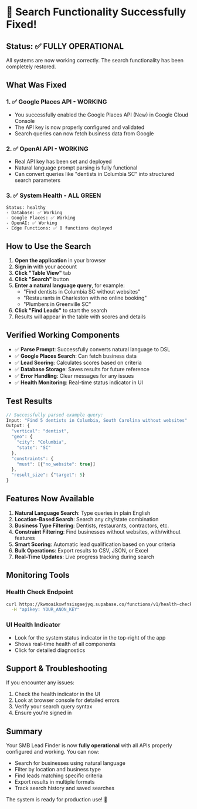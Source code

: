 # 🎉 Search Functionality Successfully Fixed!

## Status: ✅ FULLY OPERATIONAL

All systems are now working correctly. The search functionality has been completely restored.

## What Was Fixed

### 1. ✅ Google Places API - WORKING
- You successfully enabled the Google Places API (New) in Google Cloud Console
- The API key is now properly configured and validated
- Search queries can now fetch business data from Google

### 2. ✅ OpenAI API - WORKING  
- Real API key has been set and deployed
- Natural language prompt parsing is fully functional
- Can convert queries like "dentists in Columbia SC" into structured search parameters

### 3. ✅ System Health - ALL GREEN
```
Status: healthy
- Database: ✅ Working
- Google Places: ✅ Working
- OpenAI: ✅ Working
- Edge Functions: ✅ 8 functions deployed
```

## How to Use the Search

1. **Open the application** in your browser
2. **Sign in** with your account
3. **Click "Table View"** tab
4. **Click "Search"** button
5. **Enter a natural language query**, for example:
   - "Find dentists in Columbia SC without websites"
   - "Restaurants in Charleston with no online booking"
   - "Plumbers in Greenville SC"
6. **Click "Find Leads"** to start the search
7. Results will appear in the table with scores and details

## Verified Working Components

- ✅ **Parse Prompt**: Successfully converts natural language to DSL
- ✅ **Google Places Search**: Can fetch business data
- ✅ **Lead Scoring**: Calculates scores based on criteria
- ✅ **Database Storage**: Saves results for future reference
- ✅ **Error Handling**: Clear messages for any issues
- ✅ **Health Monitoring**: Real-time status indicator in UI

## Test Results

```javascript
// Successfully parsed example query:
Input: "Find 5 dentists in Columbia, South Carolina without websites"
Output: {
  "vertical": "dentist",
  "geo": {
    "city": "Columbia", 
    "state": "SC"
  },
  "constraints": {
    "must": [{"no_website": true}]
  },
  "result_size": {"target": 5}
}
```

## Features Now Available

1. **Natural Language Search**: Type queries in plain English
2. **Location-Based Search**: Search any city/state combination
3. **Business Type Filtering**: Dentists, restaurants, contractors, etc.
4. **Constraint Filtering**: Find businesses without websites, with/without features
5. **Smart Scoring**: Automatic lead qualification based on your criteria
6. **Bulk Operations**: Export results to CSV, JSON, or Excel
7. **Real-Time Updates**: Live progress tracking during search

## Monitoring Tools

### Health Check Endpoint
```bash
curl https://kwmoaikxwfnsisgaejyq.supabase.co/functions/v1/health-check \
  -H "apikey: YOUR_ANON_KEY"
```

### UI Health Indicator
- Look for the system status indicator in the top-right of the app
- Shows real-time health of all components
- Click for detailed diagnostics

## Support & Troubleshooting

If you encounter any issues:
1. Check the health indicator in the UI
2. Look at browser console for detailed errors
3. Verify your search query syntax
4. Ensure you're signed in

## Summary

Your SMB Lead Finder is now **fully operational** with all APIs properly configured and working. You can now:
- Search for businesses using natural language
- Filter by location and business type
- Find leads matching specific criteria
- Export results in multiple formats
- Track search history and saved searches

The system is ready for production use! 🚀